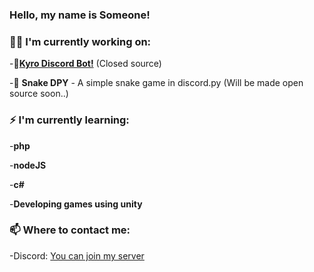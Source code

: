 ### Hello, my name is Someone!

### 👨‍💻 I'm currently working on:
-🤖[**Kyro Discord Bot!**](https://https://discord.com/oauth2/authorize?client_id=844154929815748649&scope=bot&permissions=271887566) (Closed source)

-🐍 **Snake DPY** - A simple snake game in discord.py (Will be made open source soon..)

### ⚡ I'm currently learning:
-**php**

-**nodeJS**

-**c#**

-**Developing games using unity**

### 📫 Where to contact me:
-Discord: [You can join my server](https://discord.gg/GKqcBxBQ)

<!-- ### Languages i'm using:
<img align="left" src="https://github-readme-stats.vercel.app/api/top-langs/?username=someone782&layout=compact&show_icons=true&theme=radical"/> -->


